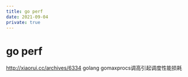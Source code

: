 ```yaml
---
title: go perf
date: 2021-09-04
private: true
---
```

# go perf
http://xiaorui.cc/archives/6334
golang gomaxprocs调高引起调度性能损耗